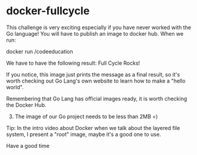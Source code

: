 # docker-fullcycle

This challenge is very exciting especially if you have never worked with the Go language!
You will have to publish an image to docker hub. When we run:

docker run <your-user>/codeeducation

We have to have the following result: Full Cycle Rocks!

If you notice, this image just prints the message as a final result, so it's worth checking out Go Lang's own website to learn how to make a "hello world".

Remembering that Go Lang has official images ready, it is worth checking the Docker Hub.

3) The image of our Go project needs to be less than 2MB =)

Tip: In the intro video about Docker when we talk about the layered file system, I present a "root" image, maybe it's a good one to use.

Have a good time